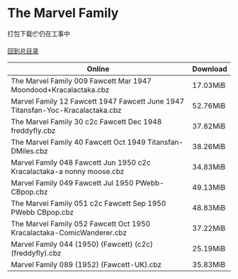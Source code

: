 # The Marvel Family

打包下载📦仍在工事中

[回到总目录](/Catalogs.md)







Online | Download
--- | ---
The Marvel Family 009 Fawcett Mar 1947 Moondood+Kracalactaka.cbz | 17.03MiB
Marvel Family 12 Fawcett 1947 Fawcett June 1947 Titansfan-Yoc-Kracalactaka.cbz | 52.76MiB
The Marvel Family 30 c2c Fawcett Dec 1948 freddyfly.cbz | 37.82MiB
The Marvel Family 40 Fawcett Oct 1949 Titansfan-DMiles.cbz | 38.26MiB
Marvel Family 048 Fawcett Jun 1950 c2c Kracalactaka-a nonny moose.cbz | 34.83MiB
Marvel Family 049 Fawcett Jul 1950 PWebb-CBpop.cbz | 49.13MiB
The Marvel Family 051 c2c Fawcett Sep 1950 PWebb CBpop.cbz | 48.83MiB
The Marvel Family 052 Fawcett Oct 1950 Kracalactaka-ComicWanderer.cbz | 37.22MiB
Marvel Family 044 (1950) (Fawcett) (c2c) (freddyfly).cbz | 25.19MiB
Marvel Family 089 (1952) (Fawcett-UK).cbz | 35.83MiB